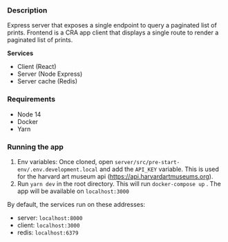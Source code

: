 ### **Description**

Express server that exposes a single endpoint to query a paginated list of prints. Frontend is a CRA app client that displays a single route to render a paginated list of prints.

**Services**

- Client (React)
- Server (Node Express)
- Server cache (Redis)

### **Requirements**

- Node 14
- Docker
- Yarn

### **Running the app**

1. Env variables: Once cloned, open `server/src/pre-start-env/.env.development.local` and add the `API_KEY` variable. This is used for the harvard art museum api (https://api.harvardartmuseums.org).
2. Run `yarn dev` in the root directory. This will run `docker-compose up` . The app will be available on `localhost:3000`

By default, the services run on these addresses:

- server: `localhost:8000`
- client: `localhost:3000`
- redis: `localhost:6379`
